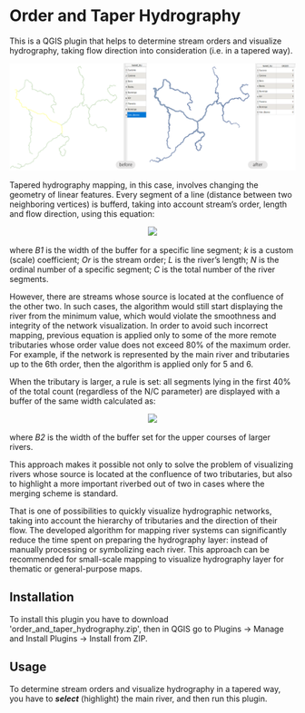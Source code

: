 # Order and Taper Hydrography
This is a QGIS plugin that helps to determine stream orders and visualize hydrography, taking flow direction into consideration (i.e. in a tapered way). 

![example](https://github.com/odinkomnogim/OrderAndTaperHydrography/blob/main/example_screenshots.png?raw=true)

Tapered hydrography mapping, in this case, involves changing the geometry of linear features. 
Every segment of a line (distance between two neighboring vertices) is bufferd, taking into account stream’s order, length and flow direction, using this equation: 

<p align="center">
  <img src="https://latex.codecogs.com/svg.image?B1=k\cdot\frac{1}{Or&plus;1}\cdot\textrm{lg}L\cdot\frac{N}{C}">
</p>

where *B1* is the width of the buffer for a specific line segment; 
*k* is a custom (scale) coefficient; 
*Or* is the stream order; 
*L* is the river’s length; 
*N* is the ordinal number of a specific segment; 
*C* is the total number of the river segments.

However, there are streams whose source is located at the confluence of the other two. In such cases, the algorithm would still start displaying the river from the minimum value, which would violate the smoothness and integrity of the network visualization. In order to avoid such incorrect mapping, previous equation is applied only to some of the more remote tributaries whose order value does not exceed 80% of the maximum order. For example, if the network is represented by the main river and tributaries up to the 6th order, then the algorithm is applied only for 5 and 6.

When the tributary is larger, a rule is set: all segments lying in the first 40% of the total count (regardless of the N/C parameter) are displayed with a buffer of the same width calculated as:

<p align="center">
  <img src="https://latex.codecogs.com/svg.image?B2=0.4\cdot&space;k\cdot\frac{1}{Or&plus;1}\cdot\textrm{lg}L\cdot\frac{N}{C}">
</p>

where *B2* is the width of the buffer set for the upper courses of larger rivers.

This approach makes it possible not only to solve the problem of visualizing rivers whose source is located at the confluence of two tributaries, but also to highlight a more important riverbed out of two in cases where the merging scheme is standard.

That is one of possibilities to quickly visualize hydrographic networks, taking into account the hierarchy of tributaries and the direction of their flow. The developed algorithm for mapping river systems can significantly reduce the time spent on preparing the hydrography layer: instead of manually processing or symbolizing each river. This approach can be recommended for small-scale mapping to visualize hydrography layer for thematic or general-purpose maps.

## Installation 
To install this plugin you have to download 'order_and_taper_hydrography.zip', then in QGIS go to Plugins -> Manage and Install Plugins -> Install from ZIP.

## Usage
To determine stream orders and visualize hydrography in a tapered way, you have to ***select*** (highlight) the main river, and then run this plugin.




